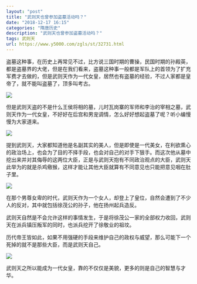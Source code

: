```yaml
---
layout: "post"
title: "武则天也曾参加盗墓活动吗？"
date: "2018-12-17 16:15"
categories: "隋唐历史"
description: "武则天也曾参加盗墓活动吗？"
tags: 武则天
url: https://www.y5000.com/zgls/st/32731.html
---
```






盗墓这种事，在历史上再常见不过，比方说三国时期的曹操，民国时期的孙殿英，都是盗墓界的大佬，但是在我们看来，盗墓这种事一般都是军队上的首领为了扩充军费才去做的，但是武则天作为一代女皇，居然也有盗墓的经验，不过人家都是皇帝了，就不能叫盗墓了，顶多叫考古。

![](https://img.y5000.com/uploads/allimg/180911/1613301210-0.jpg)

但是武则天盗的不是什么王侯将相的墓，儿时瓦岗寨的军师和李治的宰相之墓，武则天作为一代女皇，不好好在后宫和男宠调情，怎么好好想起盗墓了呢？听小编慢慢为大家道来。

![](https://img.y5000.com/uploads/allimg/180911/161330I15-1.jpg)

提到武则天，大家都知道他是名副其实的美人，但是即使是一代美女，在利欲熏心的政治场上，也会为了目的不择手段，也会对自己的对手下狠手。而这次他从墓中挖出来并对其侮辱的这两位大臣，正是与武则天抱有不同政治观点的大臣，武则天此举为的就是杀鸡儆猴，这样才能让其他大臣就算有不同意见也只能把意见咽在肚子里。

![](https://img.y5000.com/uploads/allimg/180911/161330E11-2.jpg)

在那个男尊女卑的时代，武则天作为一个女人，却登上了皇位，自然会遭到了不少人的反对，其中就包括徐茂公的孙子，他在扬州起兵造反。

武则天自然是不会允许这样的事情发生，于是将徐茂公一家的全部权力收回，武则天在派兵镇压叛军的同时，也派兵挖开了徐敬业的祖坟。

历代帝王皆如此，如果不用强硬的手段来维护自己的政权与威望，那么可能下一个死掉的就不是那些大臣，而是武则天自己。

![](https://img.y5000.com/uploads/allimg/180911/1613303F8-3.jpg)

武则天之所以能成为一代女皇，靠的不仅仅是美貌，更多的则是自己的智慧与才华。

